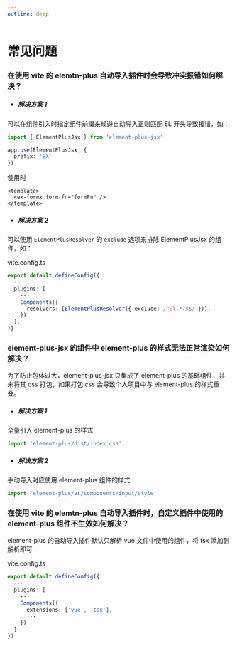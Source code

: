 ```yaml
---
outline: deep
---
```


# 常见问题

### 在使用 vite 的 elemtn-plus 自动导入插件时会导致冲突报错如何解决？

- ##### 解决方案 1

可以在组件引入时指定组件前缀来规避自动导入正则匹配 EL 开头导致报错，如：

```typescript
import { ElementPlusJsx } from 'element-plus-jsx'

app.use(ElementPlusJsx, {
  prefix: 'EX'
})
```

使用时

```vue
<template>
  <ex-formx form-fn="formFn" />
</template>
```

- ##### 解决方案 2

可以使用 `ElementPlusResolver` 的 `exclude` 选项来排除 ElementPlusJsx 的组件，如：

vite.config.ts

```typescript
export default defineConfig({
  ···
  plugins: [
    ···
    Components({
      resolvers: [ElementPlusResolver({ exclude: /^El.*?x$/ })],
    }),
  ],
)}
```

### element-plus-jsx 的组件中 element-plus 的样式无法正常渲染如何解决？

为了防止包体过大，element-plus-jsx 只集成了 element-plus 的基础组件，并未将其 css 打包，如果打包 css 会导致个人项目中与 element-plus 的样式重叠。

- ##### 解决方案 1

全量引入 element-plus 的样式

```typescript
import 'element-plus/dist/index.css'
```

- ##### 解决方案 2

手动导入对应使用 element-plus 组件的样式

```typescript
import 'element-plus/es/components/input/style'
```

### 在使用 vite 的 elemtn-plus 自动导入插件时，自定义插件中使用的 element-plus 组件不生效如何解决？

element-plus 的自动导入插件默认只解析 vue 文件中使用的组件，将 tsx 添加到解析即可

vite.config.ts

```typescript
export default defineConfig({
  ···
  plugins: [
    ···
    Components({
      extensions: ['vue', 'tsx'],
      ···
    })
  ]
})
```
